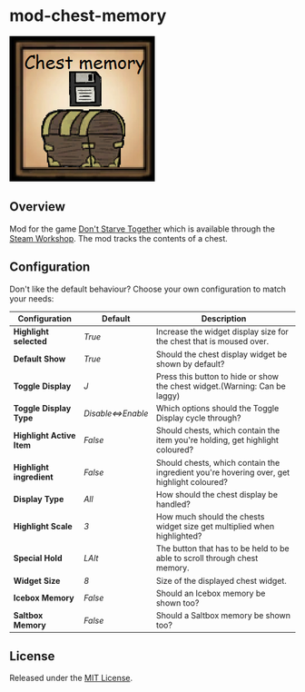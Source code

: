 # mod-chest-memory

[![Chest Memory](preview.jpg)](https://steamcommunity.com/sharedfiles/filedetails/?id=2188383679)
 
## Overview

Mod for the game [Don't Starve Together][] which is available through the
[Steam Workshop][]. The mod tracks the contents of a chest.

## Configuration

Don't like the default behaviour? Choose your own configuration to match your
needs:

| Configuration             | Default            | Description                                                                               |
| ------------------------- | ------------------ | ----------------------------------------------------------------------------------------- |
| **Highlight selected**    | _True_             | Increase the widget display size for the chest that is moused over.                       |
| **Default Show**          | _True_             | Should the chest display widget be shown by default?                                      |
| **Toggle Display**        | _J_                | Press this button to hide or show the chest widget.(Warning: Can be laggy)                |
| **Toggle Display Type**   | _Disable<=>Enable_ | Which options should the Toggle Display cycle through?                                    |
| **Highlight Active Item** | _False_            | Should chests, which contain the item you're holding, get highlight coloured?             |
| **Highlight ingredient**  | _False_            | Should chests, which contain the ingredient you're hovering over, get highlight coloured? |
| **Display Type**          | _All_              | How should the chest display be handled?                                                  |
| **Highlight Scale**       | _3_                | How much should the chests widget size get multiplied when highlighted?                   |
| **Special Hold**          | _LAlt_             | The button that has to be held to be able to scroll through chest memory.                 |
| **Widget Size**           | _8_                | Size of the displayed chest widget.                                                       |
| **Icebox Memory**         | _False_            | Should an Icebox memory be shown too?                                                     | 
| **Saltbox Memory**        | _False_            | Should a Saltbox memory be shown too?                                                     |


## License

Released under the [MIT License](https://opensource.org/licenses/MIT).

[don't starve together]: https://www.klei.com/games/dont-starve-together
[steam workshop]: https://steamcommunity.com/sharedfiles/filedetails/?id=2188383679

 
